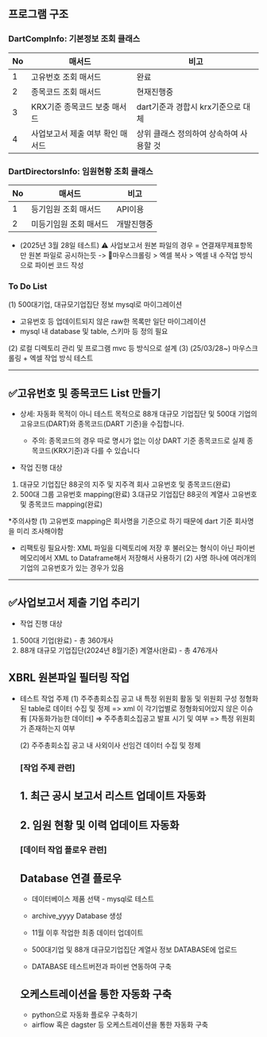 
## 프로그램 구조

### DartCompInfo: 기본정보 조회 클래스
|No|매서드|비고|
|------|---|---|
|1|고유번호 조회 매서드|완료|
|2|종목코드 조회 매서드|현재진행중|
|3|KRX기준 종목코드 보충 매서드|dart기준과 경합시 krx기준으로 대체|
|4|사업보고서 제출 여부 확인 매서드|상위 클래스 정의하여 상속하여 사용할 것|


### DartDirectorsInfo: 임원현황 조회 클래스
|No|매서드|비고|
|------|---|---|
|1|등기임원 조회 매서드|API이용|
|2|미등기임원 조회 매서드|개발진행중|


* (2025년 3월 28일 테스트)
⚠️ 사업보고서 원본 파일의 경우 = 연결재무제표항목만 원본 파일로 공시하는듯
-> 📌마우스크롤링 > 엑셀 복사 > 엑셀 내 수작업 방식으로 파이썬 코드 작성


### To Do List
(1) 500대기업, 대규모기업집단 정보 mysql로 마이그레이션
  - 고유번호 등 업데이트되지 않은 raw한 목록만 일단 마이그레이션
  - mysql 내 database 및 table, 스키마 등 정의 필요
  
(2) 로컬 디렉토리 관리 및 프로그램 mvc 등 방식으로 설계
(3) (25/03/28~) 마우스크롤링 + 엑셀 작업 방식 테스트

---
## ✅고유번호 및 종목코드 List 만들기

* 상세: 자동화 목적이 아니 테스트 목적으로 88개 대규모 기업집단 및 500대 기업의 고유코드(DART)와 종목코드(DART 기준)을 수집합니다.
  - 주의: 종목코드의 경우 따로 명시가 없는 이상 DART 기준 종목코드로 실제 종목코드(KRX기준)과 다를 수 있습니다

* 작업 진행 대상
1. 대규모 기업집단 88곳의 지주 및 지주격 회사 고유번호 및 종목코드(완료)
3. 500대 그룹 고유번호 mapping(완료)
3.대규모 기업집단 88곳의 계열사 고유번호 및 종목코드 mapping(완료)

*주의사항
(1) 고유번호 mapping은 회사명을 기준으로 하기 때문에 dart 기준 회사명을 미리 조사해야함
- 리팩토링 필요사항: XML 파일을 디렉토리에 저장 후 불러오는 형식이 아닌 파이썬 메모리에서 XML to Dataframe해서 저장해서 사용하기
(2) 사명 하나에 여러개의 기업의 고유번호가 있는 경우가 있음


---
## ✅사업보고서 제출 기업 추리기

* 작업 진행 대상
1. 500대 기업(완료) - 총 360개사
2. 88개 대규모 기업집단(2024년 8월기준) 계열사(완료) - 총 476개사


## XBRL 원본파일 필터링 작업
* 테스트 작업 주제
  (1) 주주총회소집 공고 내 특정 위원회 활동 및 위원회 구성 정형화된 table로 데이터 수집 및 정제
    => xml <table>이 각기업별로 정형화되어있지 않은 이슈 有
  [자동화가능한 데이터]
    => 주주총회소집공고 발표 시기 및 여부
    => 특정 위원회가 존재하는지 여부
  
  (2) 주주총회소집 공고 내 사외이사 선임건 데이터 수집 및 정제









### [작업 주제 관련]
## 1. 최근 공시 보고서 리스트 업데이트 자동화
## 2. 임원 현황 및 이력 업데이트 자동화


### [데이터 작업 플로우 관련]
## Database 연결 플로우
* 데이터베이스 제품 선택 - mysql로 테스트
* archive_yyyy Database 생성
* 11월 이후 작업한 최종 데이터 업데이트

* 500대기업 및 88개 대규모기업집단 계열사 정보 DATABASE에 업로드
* DATABASE 테스트버전과 파이썬 연동하여 구축

## 오케스트레이션을 통한 자동화 구축
* python으로 자동화 플로우 구축하기
* airflow 혹은 dagster 등 오케스트레이션을 통한 자동화 구축
  


